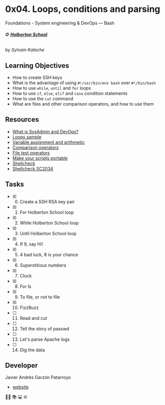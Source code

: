 # 0x04. Loops, conditions and parsing
Foundations - System engineering & DevOps ― Bash

###### :copyright: **[Holberton School](https://www.holbertonschool.com/)**
by _Sylvain Kalache_

## Learning Objectives
* How to create SSH keys
* What is the advantage of using ```#!/usr/bin/env bash``` over ```#!/bin/bash```
* How to use ```while```, ```until``` and ```for``` loops
* How to use ```if```, ```else```, ```elif``` and ```case``` condition statements
* How to use the ```cut``` command
* What are files and other comparison operators, and how to use them

## Resources
* [What is SysAdmin and DevOps?](https://youtu.be/BC2neyc5GcI)
* [Loops sample](http://tldp.org/LDP/Bash-Beginners-Guide/html/sect_09_01.html)
* [Variable assignment and arithmetic](http://tldp.org/LDP/abs/html/ops.html)
* [Comparison operators](http://tldp.org/LDP/abs/html/comparison-ops.html)
* [File test operators](http://tldp.org/LDP/abs/html/fto.html)
* [Make your scripts portable](https://www.cyberciti.biz/tips/finding-bash-perl-python-portably-using-env.html)
* [Shellcheck](https://github.com/koalaman/shellcheck)
* [Shellcheck SC2034](https://github.com/koalaman/shellcheck/wiki/SC2034)

## Tasks
* [x] 0. Create a SSH RSA key pair
* [x] 1. For Holberton School loop
* [x] 2. While Holberton School loop
* [x] 3. Until Holberton School loop
* [x] 4. If 9, say Hi!
* [x] 5. 4 bad luck, 8 is your chance
* [x] 6. Superstitious numbers
* [x] 7. Clock
* [x] 8. For ls
* [x] 9. To file, or not to file
* [x] 10. FizzBuzz
* [ ] 11. Read and cut
* [ ] 12. Tell the story of passwd
* [ ] 13. Let's parse Apache logs
* [ ] 14. Dig the data

## Developer
Javier Andrés Garzón Patarroyo
- [website](https://tecnoayuda.co/)

:man_technologist: :books: :computer: :globe_with_meridians:
